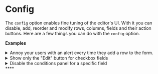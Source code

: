 # Config

The `config` option enables fine tuning of the editor's UI. With it you can disable, add, reorder and modify rows, columns, fields and their action buttons. Here are a few things you can do with the `config` option.

**Examples**

<details><summary>Annoy your users with an alert every time they add a row to the form.</summary>

```javascript
{
  rows: {
    all: { // "all" is a catch-all type that will be applied
      events: {
        onRender: element => {
          window.alert(`You just added a new row with the id "${element.id}"`)
        },
      },
    },
  }
}
```

</details>

<details><summary>Show only the "Edit" button for checkbox fields</summary>

```javascript
{
  fields: {
    checkbox: { // checkbox is a registereed type, configurations will only be applied to checkbox
      actionButtons: {
        buttons: ['edit']
      }
    }
  }
}
```

</details>

<details><summary>Disable the conditions panel for a specific field</summary>

```javascript
{
  fields: {
    'a33bcc32-c54c-46ed-9609-7cdb5b3dc511': { // apply to a specific field
      panels: {
        disabled: ['conditions']
      }
    }
  }
}
```

</details>****
